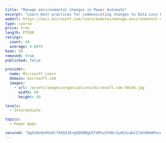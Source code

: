 ```yaml
---
title: "Manage environmental changes in Power Automate"
excerpt: "Learn best practices for communicating changes to Data Loss Prevention (DLP) policies, find out about how people are using Power Automate, discover who in your organization is creating and sharing flows, learn what connections are being used within your Power Automate environments, and observe how connections are established within your Power Automate environments."
webUrl: https://docs.microsoft.com/learn/modules/manage-environmental-changes/
type: course
price: Free
length: PT55M
ratings:
  count: 48
  average: 4.6875
heat: 50
removed: true
published: false

provider:
  name: Microsoft Learn
  domain: microsoft.com
  images:
    - url: /assets/images/organizations/microsoft.com-50x50.jpg
      width: 50
      height: 50

levels:
  - Intermediate

topics:
  - Power Apps

secured: "Qqh28s0e9VVmlf4hQ3J6+pKQhBNgU5T4RYw3YHE+2yAG3iab21lOnGMaWPucwqoG4w8qHRpOGBZUTTBWiwHlFnE/pu9z8mTTa6VZ2rHGYxZE5u3RP1TTTE6bpHe1Sq3rcracjbBUkAz03tVaBANegEC9TecVBNr11AWn58u/Z+ofNdHB8TOYeaV4gkDRFO5MzsgKkSC5JJIbwo46Y0XABYqoHnb5F77b2ybpHr4Whv1SLDyxVnG/2It3icnp4bM7PULxqL+MYFE5tyiJGd2O5+A21LUq75VLeuKprmIrkrRR1mgmgb0czO5zEA5lsCnfPwmA7HFZ5TKVVYL+d/guNvaICfz3dnAtBA1kzF57yht5zOWpH/7z316bV2ULXY9dYrcJKUWwvbErY3/kjMhvDa9jx1JurABvi+HnQfpNInU=;r4xn0MuALoTBjFp3EaZjRg=="
---
```


